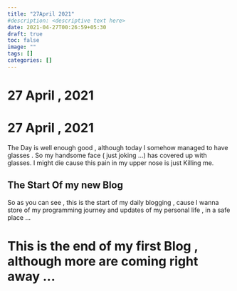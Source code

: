 ```yaml
---
title: "27April 2021"
#description: <descriptive text here>
date: 2021-04-27T00:26:59+05:30
draft: true
toc: false
image: ""
tags: []
categories: []
---
```

# 27 April , 2021
<!--more-->

# 27 April ,  2021

The Day is well enough good , although today I somehow managed to have glasses . So my handsome face ( just joking ...) has covered up with glasses. I might die cause this pain in my upper nose is just Killing me. 

## The Start Of my new Blog

So as you can see , this is the start of my daily blogging , cause I wanna store of my programming journey and updates of my personal life , in a safe place ...

# This is the end of my first Blog , although more are coming right away ...
